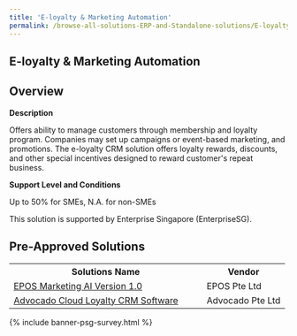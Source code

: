 ```yaml
---
title: 'E-loyalty & Marketing Automation'
permalink: /browse-all-solutions-ERP-and-Standalone-solutions/E-loyalty-Marketing-Automation
---
```


## E-loyalty & Marketing Automation
## Overview

**Description**

Offers ability to manage customers through membership and loyalty program. Companies may set up campaigns or event-based marketing, and promotions. The e-loyalty CRM solution offers loyalty rewards, discounts, and other special incentives designed to reward customer's repeat business.

**Support Level and Conditions**

Up to 50% for SMEs, N.A. for non-SMEs

This solution is supported by Enterprise Singapore (EnterpriseSG).

## Pre-Approved Solutions

<table>
<tr>
<th style='width: auto;'><b>Solutions Name</b></th>
<th style='width: 30%;'><b>Vendor</b></th>
</tr>
<tr>
<td><a href='/productivity-solutions-grant/solutionrepo/solution226' target='_blank'>EPOS Marketing AI Version 1.0</a><br></td>
<td>EPOS Pte Ltd</td>
</tr>
<tr>
<td><a href='/productivity-solutions-grant/solutionrepo/solution1390' target='_blank'>Advocado Cloud Loyalty CRM Software</a><br></td>
<td>Advocado Pte Ltd</td>
</tr>
</table>

{% include banner-psg-survey.html %}
